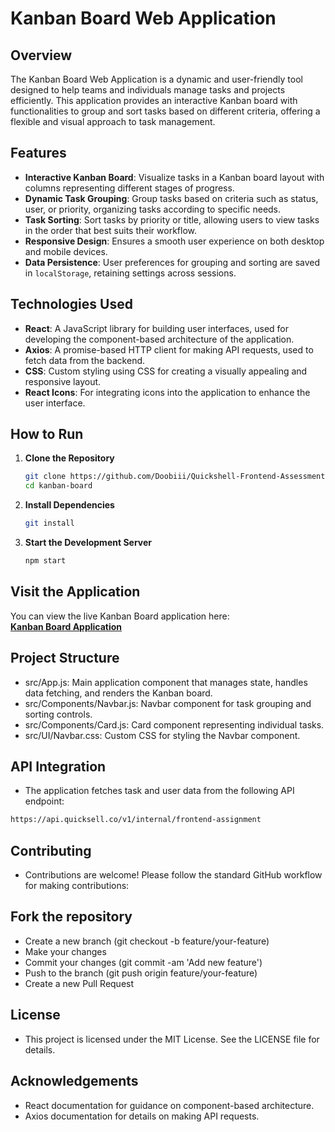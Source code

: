 # Kanban Board Web Application

## Overview

The Kanban Board Web Application is a dynamic and user-friendly tool designed to help teams and individuals manage tasks and projects efficiently. This application provides an interactive Kanban board with functionalities to group and sort tasks based on different criteria, offering a flexible and visual approach to task management.

## Features

-   **Interactive Kanban Board**: Visualize tasks in a Kanban board layout with columns representing different stages of progress.
-   **Dynamic Task Grouping**: Group tasks based on criteria such as status, user, or priority, organizing tasks according to specific needs.
-   **Task Sorting**: Sort tasks by priority or title, allowing users to view tasks in the order that best suits their workflow.
-   **Responsive Design**: Ensures a smooth user experience on both desktop and mobile devices.
-   **Data Persistence**: User preferences for grouping and sorting are saved in `localStorage`, retaining settings across sessions.

## Technologies Used

-   **React**: A JavaScript library for building user interfaces, used for developing the component-based architecture of the application.
-   **Axios**: A promise-based HTTP client for making API requests, used to fetch data from the backend.
-   **CSS**: Custom styling using CSS for creating a visually appealing and responsive layout.
-   **React Icons**: For integrating icons into the application to enhance the user interface.

## How to Run

1. **Clone the Repository**
    ```bash
    git clone https://github.com/Doobiii/Quickshell-Frontend-Assessment.git
    cd kanban-board
    ```
2. **Install Dependencies**
    ```bash
    git install
    ```
3. **Start the Development Server**
    ```bash
    npm start
    ```

## Visit the Application

You can view the live Kanban Board application here:  
**[Kanban Board Application](https://kanbanapp-lilac.vercel.app/)**

## Project Structure

-   src/App.js: Main application component that manages state, handles data fetching, and renders the Kanban board.
-   src/Components/Navbar.js: Navbar component for task grouping and sorting controls.
-   src/Components/Card.js: Card component representing individual tasks.
-   src/UI/Navbar.css: Custom CSS for styling the Navbar component.

## API Integration

-   The application fetches task and user data from the following API endpoint:

```bash
https://api.quicksell.co/v1/internal/frontend-assignment
```

## Contributing

-   Contributions are welcome! Please follow the standard GitHub workflow for making contributions:

## Fork the repository

-   Create a new branch (git checkout -b feature/your-feature)
-   Make your changes
-   Commit your changes (git commit -am 'Add new feature')
-   Push to the branch (git push origin feature/your-feature)
-   Create a new Pull Request

## License

-   This project is licensed under the MIT License. See the LICENSE file for details.

## Acknowledgements

-   React documentation for guidance on component-based architecture.
-   Axios documentation for details on making API requests.
